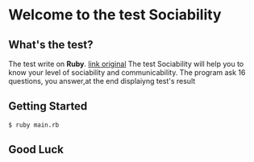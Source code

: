 # Welcome to the test Sociability

## What's the test?
The test write on **Ruby**. [link original](https://psylist.net/praktikum/00003.htm)
The test Sociability will help you to know your level of sociability and communicability.
The program ask 16 questions, you answer,at the end displaiyng test's result

## Getting Started
```$ ruby main.rb```

## Good Luck
